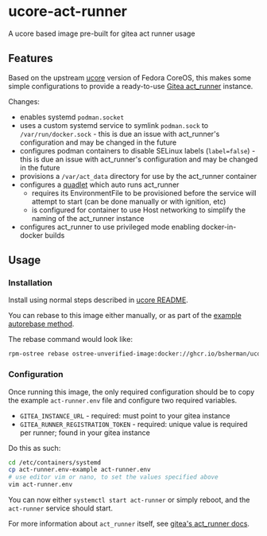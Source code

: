 # ucore-act-runner
A ucore based image pre-built for gitea act runner usage


## Features

Based on the upstream [ucore](https://github.com/ublue-os/ucore/) version of Fedora CoreOS, this makes some simple configurations to provide a ready-to-use [Gitea act_runner](https://gitea.com/gitea/act_runner) instance.

Changes:
- enables systemd `podman.socket`
- uses a custom systemd service to symlink `podman.sock` to `/var/run/docker.sock` - this is due an issue with act_runner's configuration and may be changed in the future
- configures podman containers to disable SELinux labels (`label=false`) - this is due an issue with act_runner's configuration and may be changed in the future
- provisions a `/var/act_data` directory for use by the act_runner container
- configures a [quadlet](https://docs.podman.io/en/latest/markdown/podman-systemd.unit.5.html) which auto runs act_runner
    - requires its EnvironmentFile to be provisioned before the service will attempt to start (can be done manually or with ignition, etc)
    - is configured for container to use Host networking to simplify the naming of the act_runner instance
- configures act_runner to use privileged mode enabling docker-in-docker builds

## Usage


### Installation

Install using normal steps described in [ucore README](https://github.com/ublue-os/ucore/).

You can rebase to this image either manually, or as part of the [example autorebase method](https://github.com/ublue-os/ucore/#install-with-auto-rebase).

The rebase command would look like:

```bash
rpm-ostree rebase ostree-unverified-image:docker://ghcr.io/bsherman/ucore-act-runner:stable
```

### Configuration

Once running this image, the only required configuration should be to copy the example `act-runner.env` file and configure two required variables.

* `GITEA_INSTANCE_URL` - required: must point to your gitea instance
* `GITEA_RUNNER_REGISTRATION_TOKEN` - required: unique value is required per runner; found in your gitea instance

Do this as such:

```bash
cd /etc/containers/systemd
cp act-runner.env-example act-runner.env
# use editor vim or nano, to set the values specified above
vim act-runner.env
```

You can now either `systemctl start act-runner` or simply reboot, and the `act-runner` service should start.

For more information about `act_runner` itself, see [gitea's act_runner docs](https://gitea.com/gitea/act_runner).
